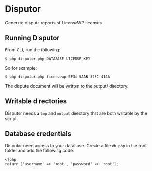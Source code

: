 # Disputor

Generate dispute reports of LicenseWP licenses

## Running Disputor

From CLI, run the following:

    $ php disputor.php DATABASE LICENSE_KEY

So for example:

    $ php disputor.php licensewp EF34-5AAB-328C-414A

The dispute document will be written to the output/ directory.

## Writable directories

Disputor needs a `tmp` and `output` directory that are both writable by the script.

## Database credentials

Disputor need access to your database. Create a file `db.php` in the root folder and add the following code.

```
<?php
return ['username' => 'root', 'password' => 'root'];
```
